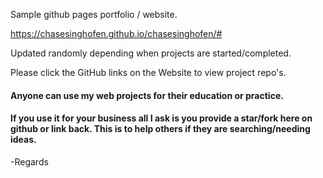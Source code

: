 Sample github pages portfolio / website. 

https://chasesinghofen.github.io/chasesinghofen/#

Updated randomly depending when projects are started/completed. 

Please click the GitHub links on the Website to view project repo's.

#### Anyone can use my web projects for their education or practice. 
#### If you use it for your business all I ask is you provide a star/fork here on github or link back. This is to help others if they are searching/needing ideas.

-Regards
